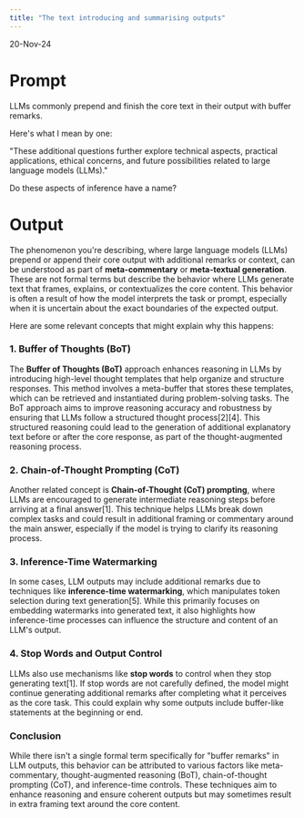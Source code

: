 ```yaml
---
title: "The text introducing and summarising outputs"
---
```


20-Nov-24

# Prompt

LLMs commonly prepend and finish the core text in their output with buffer remarks.

Here's what I mean by one:

"These additional questions further explore technical aspects, practical applications, ethical concerns, and future possibilities related to large language models (LLMs)."

Do these aspects of inference have a name?

# Output

The phenomenon you're describing, where large language models (LLMs) prepend or append their core output with additional remarks or context, can be understood as part of **meta-commentary** or **meta-textual generation**. These are not formal terms but describe the behavior where LLMs generate text that frames, explains, or contextualizes the core content. This behavior is often a result of how the model interprets the task or prompt, especially when it is uncertain about the exact boundaries of the expected output.

Here are some relevant concepts that might explain why this happens:

### 1. **Buffer of Thoughts (BoT)**
The **Buffer of Thoughts (BoT)** approach enhances reasoning in LLMs by introducing high-level thought templates that help organize and structure responses. This method involves a meta-buffer that stores these templates, which can be retrieved and instantiated during problem-solving tasks. The BoT approach aims to improve reasoning accuracy and robustness by ensuring that LLMs follow a structured thought process[2][4]. This structured reasoning could lead to the generation of additional explanatory text before or after the core response, as part of the thought-augmented reasoning process.

### 2. **Chain-of-Thought Prompting (CoT)**
Another related concept is **Chain-of-Thought (CoT) prompting**, where LLMs are encouraged to generate intermediate reasoning steps before arriving at a final answer[1]. This technique helps LLMs break down complex tasks and could result in additional framing or commentary around the main answer, especially if the model is trying to clarify its reasoning process.

### 3. **Inference-Time Watermarking**
In some cases, LLM outputs may include additional remarks due to techniques like **inference-time watermarking**, which manipulates token selection during text generation[5]. While this primarily focuses on embedding watermarks into generated text, it also highlights how inference-time processes can influence the structure and content of an LLM's output.

### 4. **Stop Words and Output Control**
LLMs also use mechanisms like **stop words** to control when they stop generating text[1]. If stop words are not carefully defined, the model might continue generating additional remarks after completing what it perceives as the core task. This could explain why some outputs include buffer-like statements at the beginning or end.

### Conclusion
While there isn't a single formal term specifically for "buffer remarks" in LLM outputs, this behavior can be attributed to various factors like meta-commentary, thought-augmented reasoning (BoT), chain-of-thought prompting (CoT), and inference-time controls. These techniques aim to enhance reasoning and ensure coherent outputs but may sometimes result in extra framing text around the core content.

 
